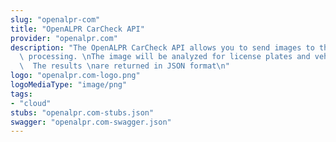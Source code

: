 ```yaml
---
slug: "openalpr-com"
title: "OpenALPR CarCheck API"
provider: "openalpr.com"
description: "The OpenALPR CarCheck API allows you to send images to the cloud for\
  \ processing. \nThe image will be analyzed for license plates and vehicle make/models.\
  \  The results \nare returned in JSON format\n"
logo: "openalpr.com-logo.png"
logoMediaType: "image/png"
tags:
- "cloud"
stubs: "openalpr.com-stubs.json"
swagger: "openalpr.com-swagger.json"
---
```

